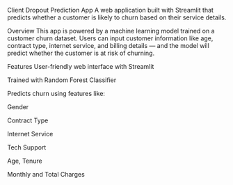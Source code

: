 Client Dropout Prediction App
A web application built with Streamlit that predicts whether a customer is likely to churn based on their service details.

Overview
This app is powered by a machine learning model trained on a customer churn dataset. Users can input customer information like age, contract type, internet service, and billing details — and the model will predict whether the customer is at risk of churning.

Features
User-friendly web interface with Streamlit

Trained with Random Forest Classifier

Predicts churn using features like:

Gender

Contract Type

Internet Service

Tech Support

Age, Tenure

Monthly and Total Charges
